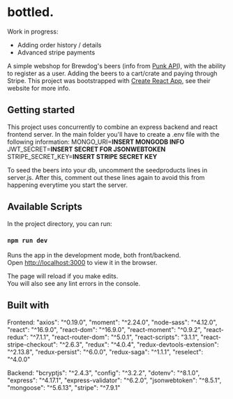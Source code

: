 # bottled.

Work in progress:

- Adding order history / details
- Advanced stripe payments

A simple webshop for Brewdog's beers (info from [Punk API](https://punkapi.com/)), with the ability to register as a user. Adding the beers to a cart/crate and paying through Stripe.
This project was bootstrapped with [Create React App](https://github.com/facebook/create-react-app), see their website for more info.

## Getting started

This project uses concurrently to combine an express backend and react frontend server.
In the main folder you'll have to create a .env file with the following information:
MONGO_URI=**INSERT MONGODB INFO**
JWT_SECRET=**INSERT SECRET FOR JSONWEBTOKEN**
STRIPE_SECRET_KEY=**INSERT STRIPE SECRET KEY**

To seed the beers into your db, uncomment the seedproducts lines in server.js. After this, comment out these lines again to avoid this from happening everytime you start the server.

## Available Scripts

In the project directory, you can run:

### `npm run dev`

Runs the app in the development mode, both front/backend.<br>
Open [http://localhost:3000](http://localhost:3000) to view it in the browser.

The page will reload if you make edits.<br>
You will also see any lint errors in the console.

## Built with

Frontend:
"axios": "^0.19.0",
"moment": "^2.24.0",
"node-sass": "^4.12.0",
"react": "^16.9.0",
"react-dom": "^16.9.0",
"react-moment": "^0.9.2",
"react-redux": "^7.1.1",
"react-router-dom": "^5.0.1",
"react-scripts": "3.1.1",
"react-stripe-checkout": "^2.6.3",
"redux": "^4.0.4",
"redux-devtools-extension": "^2.13.8",
"redux-persist": "^6.0.0",
"redux-saga": "^1.1.1",
"reselect": "^4.0.0"

Backend:
"bcryptjs": "^2.4.3",
"config": "^3.2.2",
"dotenv": "^8.1.0",
"express": "^4.17.1",
"express-validator": "^6.2.0",
"jsonwebtoken": "^8.5.1",
"mongoose": "^5.6.13",
"stripe": "^7.9.1"
